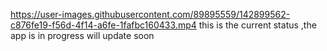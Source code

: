 
https://user-images.githubusercontent.com/89895559/142899562-c876fe19-f56d-4f14-a6fe-1fafbc160433.mp4
this is the current status ,the app is in progress will update soon
